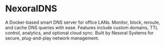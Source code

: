 # NexoralDNS
A Docker-based smart DNS server for office LANs. Monitor, block, reroute, and cache DNS queries with ease. Features include custom domains, TTL control, analytics, and optional cloud sync. Built by Nexoral Systems for secure, plug-and-play network management.
